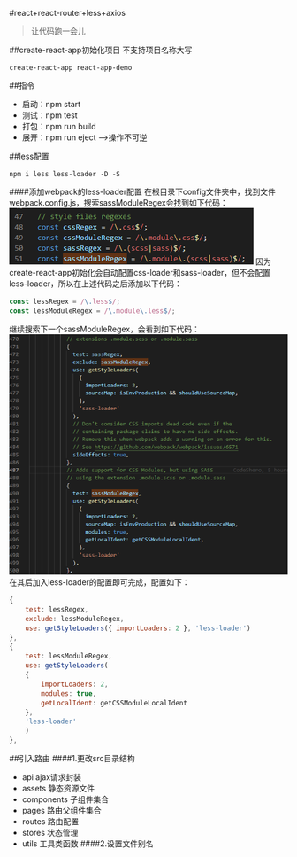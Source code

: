 #react+react-router+less+axios
>让代码跑一会儿

##create-react-app初始化项目
不支持项目名称大写
```
create-react-app react-app-demo
```

##指令
- 启动：npm start
- 测试：npm test
- 打包：npm run build
- 展开：npm run eject -->操作不可逆

##less配置
```
npm i less less-loader -D -S
```
####添加webpack的less-loader配置
在根目录下config文件夹中，找到文件webpack.config.js，搜索sassModuleRegex会找到如下代码：
![代码 图片](/src/assets/images/readme/re_01.jpg)
因为create-react-app初始化会自动配置css-loader和sass-loader，但不会配置less-loader，所以在上述代码之后添加以下代码：
```javascript
const lessRegex = /\.less$/;
const lessModuleRegex = /\.module\.less$/;
```
继续搜索下一个sassModuleRegex，会看到如下代码：
![代码 图片](/src/assets/images/readme/re_02.jpg)
在其后加入less-loader的配置即可完成，配置如下：
```javascript
{
    test: lessRegex,
    exclude: lessModuleRegex,
    use: getStyleLoaders({ importLoaders: 2 }, 'less-loader')
},
{
    test: lessModuleRegex,
    use: getStyleLoaders(
    {
        importLoaders: 2,
        modules: true,
        getLocalIdent: getCSSModuleLocalIdent
    },
    'less-loader'
    )
},
```

##引入路由
####1.更改src目录结构
- api ajax请求封装
- assets 静态资源文件
- components 子组件集合
- pages 路由父组件集合
- routes 路由配置
- stores 状态管理
- utils 工具类函数
####2.设置文件别名

